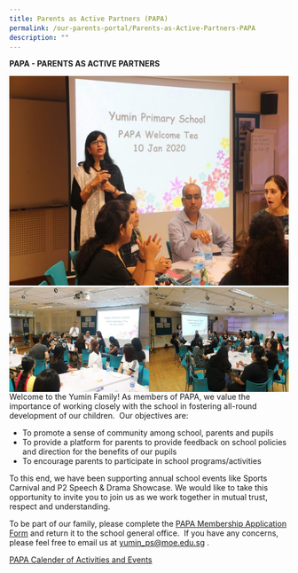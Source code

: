 ```yaml
---
title: Parents as Active Partners (PAPA)
permalink: /our-parents-portal/Parents-as-Active-Partners-PAPA
description: ""
---
```

**PAPA - PARENTS AS ACTIVE PARTNERS**

![](/images/PAPA%20Picture1%20(1).jpg)
<img src="/images/PAPA%20Picture%202%20(1).jpg" 
     style="width:50%;float:left">
		 <img src="/images/PAPA%20Picture%203%20(1).jpg" 
     style="width:50%;float:left">
		 
		 
Welcome to the Yumin Family! As members of PAPA, we value the importance of working closely with the school in fostering all-round development of our children.  Our objectives are:  

*   To promote a sense of community among school, parents and pupils
*   To provide a platform for parents to provide feedback on school policies and direction for the benefits of our pupils
*   To encourage parents to participate in school programs/activities

To this end, we have been supporting annual school events like Sports Carnival and P2 Speech & Drama Showcase. We would like to take this opportunity to invite you to join us as we work together in mutual trust, respect and understanding.

To be part of our family, please complete the [PAPA Membership Application Form](https://yuminpri.moe.edu.sg/qql/slot/u203/images/pages/our_partners/PAPA/PAPA%20application%20form.docx) and return it to the school general office.  If you have any concerns, please feel free to email us at [yumin\_ps@moe.edu.sg](mailto:yumin_ps@moe.edu.sg) .

<a href="/images/workplan.png"> PAPA Calender of Activities and Events </a>